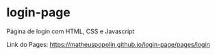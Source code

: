 # login-page
Página de login com HTML, CSS e Javascript

Link do Pages: https://matheuspopolin.github.io/login-page/pages/login
